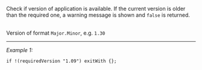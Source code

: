 Check if version of application is available. If the current version is older than the required one, a warning message is shown and `false` is returned. 

<br>Version of format `Major.Minor`, e.g. `1.30`


---
*Example 1:*
```sqf
if !(requiredVersion "1.09") exitWith {};
```